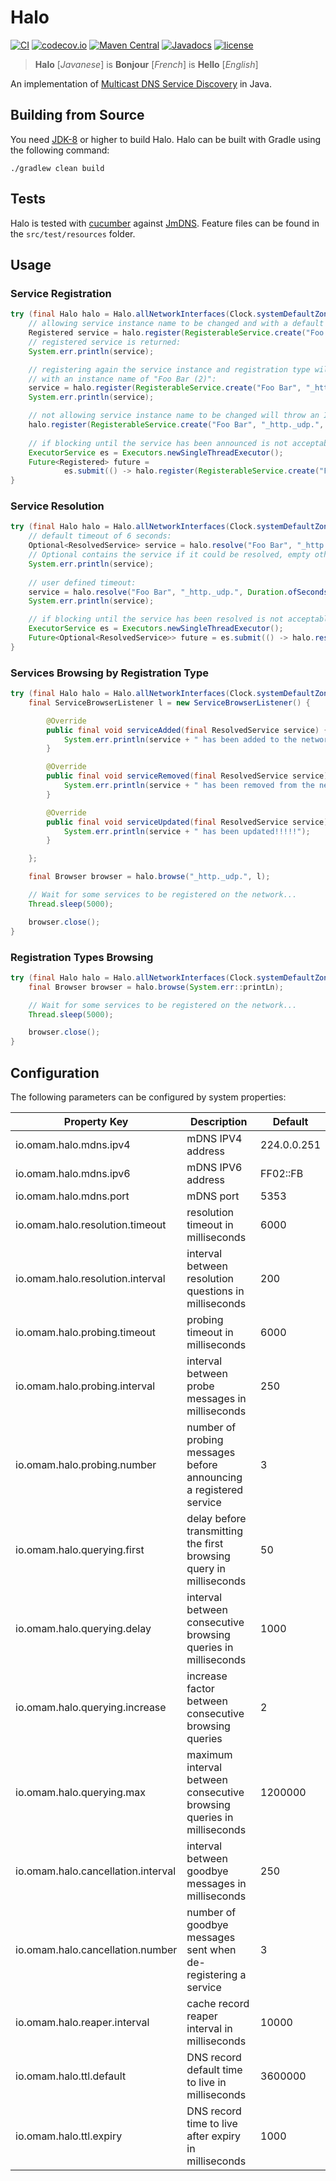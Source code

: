 # Halo

[![CI](https://github.com/ofmooseandmen/halo/workflows/CI/badge.svg)](https://github.com/ofmooseandmen/halo/actions?query=workflow%3ACI)
[![codecov.io](https://codecov.io/github/ofmooseandmen/halo/branches/master/graphs/badge.svg)](https://codecov.io/github/ofmooseandmen/halo)
[![Maven Central](https://img.shields.io/maven-central/v/com.github.ofmooseandmen/halo.svg)](http://search.maven.org/#search%7Cga%7C1%7Cg%3A%22com.github.ofmooseandmen%22%20AND%20a%3A%22halo%22)
[![Javadocs](https://www.javadoc.io/badge/com.github.ofmooseandmen/halo.svg?color=lightgrey)](https://www.javadoc.io/doc/com.github.ofmooseandmen/halo)
[![license](https://img.shields.io/badge/license-BSD3-lightgray.svg)](https://opensource.org/licenses/BSD-3-Clause)

> __Halo__ [_Javanese_] is __Bonjour__ [_French_] is __Hello__ [_English_]

An implementation of [Multicast DNS Service Discovery](https://en.wikipedia.org/wiki/Zero-configuration_networking#Service_discovery) in Java.

## Building from Source

You need [JDK-8](http://jdk.java.net/8) or higher to build Halo.
Halo can be built with Gradle using the following command:

```
./gradlew clean build
```

## Tests

Halo is tested with [cucumber](https://cucumber.io) against [JmDNS](https://github.com/jmdns/jmdns). Feature files can be found in the `src/test/resources` folder.

## Usage

### Service Registration

```java
try (final Halo halo = Halo.allNetworkInterfaces(Clock.systemDefaultZone())) {
    // allowing service instance name to be changed and with a default TTL of 1 hour:
    Registered service = halo.register(RegisterableService.create("Foo Bar", "_http._udp.", 8009).get());
    // registered service is returned:
    System.err.println(service);

    // registering again the service instance and registration type will return a service
    // with an instance name of "Foo Bar (2)":
    service = halo.register(RegisterableService.create("Foo Bar", "_http._udp.", 8010).get());
    System.err.println(service);

    // not allowing service instance name to be changed will throw an IOException at this point:
    halo.register(RegisterableService.create("Foo Bar", "_http._udp.", 8011).get(), false);
    
    // if blocking until the service has been announced is not acceptable:
    ExecutorService es = Executors.newSingleThreadExecutor();
    Future<Registered> future =
            es.submit(() -> halo.register(RegisterableService.create("Future", "_http._udp.", 8009).get()));
}
```

### Service Resolution

```java
try (final Halo halo = Halo.allNetworkInterfaces(Clock.systemDefaultZone())) {
    // default timeout of 6 seconds:
    Optional<ResolvedService> service = halo.resolve("Foo Bar", "_http._udp.");
    // Optional contains the service if it could be resolved, empty otherwise:
    System.err.println(service);
    
    // user defined timeout:
    service = halo.resolve("Foo Bar", "_http._udp.", Duration.ofSeconds(1));
    System.err.println(service);

    // if blocking until the service has been resolved is not acceptable:
    ExecutorService es = Executors.newSingleThreadExecutor();
    Future<Optional<ResolvedService>> future = es.submit(() -> halo.resolved("Foo Bar", "_http._udp."));
}
```

### Services Browsing by Registration Type

```java
try (final Halo halo = Halo.allNetworkInterfaces(Clock.systemDefaultZone())) {
    final ServiceBrowserListener l = new ServiceBrowserListener() {

        @Override
        public final void serviceAdded(final ResolvedService service) {
            System.err.println(service + " has been added to the network!!!!!");
        }

        @Override
        public final void serviceRemoved(final ResolvedService service) {
            System.err.println(service + " has been removed from the network!!!!!");
        }

        @Override
        public final void serviceUpdated(final ResolvedService service) {
            System.err.println(service + " has been updated!!!!!");
        }

    };

    final Browser browser = halo.browse("_http._udp.", l);

    // Wait for some services to be registered on the network...
    Thread.sleep(5000);

    browser.close();
}
```

### Registration Types Browsing

```java
try (final Halo halo = Halo.allNetworkInterfaces(Clock.systemDefaultZone())) {
    final Browser browser = halo.browse(System.err::printLn);

    // Wait for some services to be registered on the network...
    Thread.sleep(5000);

    browser.close();
}
```

## Configuration
The following parameters can be configured by system properties:

| Property Key                       | Description                                                           | Default     |
| ---------------------------------- | --------------------------------------------------------------------- | ----------- |
| io.omam.halo.mdns.ipv4             | mDNS IPV4 address                                                     | 224.0.0.251 |
| io.omam.halo.mdns.ipv6             | mDNS IPV6 address                                                     | FF02::FB    |
| io.omam.halo.mdns.port             | mDNS port                                                             | 5353        |
| io.omam.halo.resolution.timeout    | resolution timeout in milliseconds                                    | 6000        |
| io.omam.halo.resolution.interval   | interval between resolution questions in milliseconds                 | 200         |
| io.omam.halo.probing.timeout       | probing timeout in milliseconds                                       | 6000        |
| io.omam.halo.probing.interval      | interval between probe messages in milliseconds                       | 250         |
| io.omam.halo.probing.number        | number of probing messages before announcing a registered service     | 3           |
| io.omam.halo.querying.first        | delay before transmitting the first browsing query in milliseconds    | 50          |
| io.omam.halo.querying.delay        | interval between consecutive browsing queries in milliseconds         | 1000        |
| io.omam.halo.querying.increase     | increase factor between consecutive browsing queries                  | 2           |
| io.omam.halo.querying.max          | maximum interval between consecutive browsing queries in milliseconds | 1200000     |
| io.omam.halo.cancellation.interval | interval between goodbye messages in milliseconds                     | 250         |
| io.omam.halo.cancellation.number   | number of goodbye messages sent when de-registering a service         | 3           |
| io.omam.halo.reaper.interval       | cache record reaper interval in milliseconds                          | 10000       |
| io.omam.halo.ttl.default           | DNS record default time to live in milliseconds                       | 3600000     |
| io.omam.halo.ttl.expiry            | DNS record time to live after expiry in milliseconds                  | 1000        |
